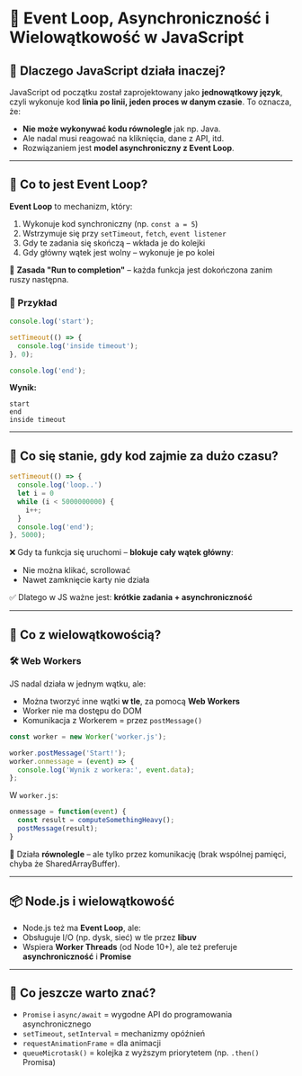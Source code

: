 
# 🧠 Event Loop, Asynchroniczność i Wielowątkowość w JavaScript

## 📌 Dlaczego JavaScript działa inaczej?

JavaScript od początku został zaprojektowany jako **jednowątkowy język**, czyli wykonuje kod **linia po linii, jeden proces w danym czasie**. To oznacza, że:

- **Nie może wykonywać kodu równolegle** jak np. Java.
- Ale nadal musi reagować na kliknięcia, dane z API, itd.
- Rozwiązaniem jest **model asynchroniczny z Event Loop**.

---

## 🔄 Co to jest Event Loop?

**Event Loop** to mechanizm, który:
1. Wykonuje kod synchroniczny (np. `const a = 5`)
2. Wstrzymuje się przy `setTimeout`, `fetch`, `event listener`
3. Gdy te zadania się skończą – wkłada je do kolejki
4. Gdy główny wątek jest wolny – wykonuje je po kolei

📌 **Zasada "Run to completion"** – każda funkcja jest dokończona zanim ruszy następna.

### 🧪 Przykład

```js
console.log('start');

setTimeout(() => {
  console.log('inside timeout');
}, 0);

console.log('end');
```

**Wynik:**
```
start
end
inside timeout
```

---

## 🚫 Co się stanie, gdy kod zajmie za dużo czasu?

```js
setTimeout(() => {
  console.log('loop..')
  let i = 0
  while (i < 5000000000) {
    i++;
  }
  console.log('end');
}, 5000);
```

❌ Gdy ta funkcja się uruchomi – **blokuje cały wątek główny**:
- Nie można klikać, scrollować
- Nawet zamknięcie karty nie działa

✅ Dlatego w JS ważne jest: **krótkie zadania + asynchroniczność**

---

## 🧵 Co z wielowątkowością?

### 🛠 Web Workers

JS nadal działa w jednym wątku, ale:
- Można tworzyć inne wątki **w tle**, za pomocą **Web Workers**
- Worker nie ma dostępu do DOM
- Komunikacja z Workerem = przez `postMessage()`

```js
const worker = new Worker('worker.js');

worker.postMessage('Start!');
worker.onmessage = (event) => {
  console.log('Wynik z workera:', event.data);
};
```

W `worker.js`:

```js
onmessage = function(event) {
  const result = computeSomethingHeavy();
  postMessage(result);
}
```

📌 Działa **równolegle** – ale tylko przez komunikację (brak wspólnej pamięci, chyba że SharedArrayBuffer).

---

## 📦 Node.js i wielowątkowość

- Node.js też ma **Event Loop**, ale:
- Obsługuje I/O (np. dysk, sieć) w tle przez **libuv**
- Wspiera **Worker Threads** (od Node 10+), ale też preferuje **asynchroniczność** i **Promise**

---

## 🧰 Co jeszcze warto znać?

- `Promise` i `async/await` = wygodne API do programowania asynchronicznego
- `setTimeout`, `setInterval` = mechanizmy opóźnień
- `requestAnimationFrame` = dla animacji
- `queueMicrotask()` = kolejka z wyższym priorytetem (np. `.then()` Promisa)
